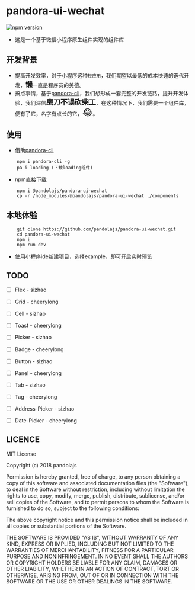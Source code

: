 # pandora-ui-wechat
[![npm version](https://badge.fury.io/js/%40pandolajs%2Fpandora-ui-wechat.svg)](https://badge.fury.io/js/%40pandolajs%2Fpandora-ui-wechat)

- 这是一个基于微信小程序原生组件实现的组件库

## 开发背景

- 提高开发效率，对于小程序这种`轻应用`，我们期望以最低的成本快速的迭代开发，<span style="font-size: 1.2rem;font-weight: bolder;">懒</span>一直是程序员的美德。
- 搞点事情，基于[pandora-cli](https://github.com/pandolajs/pandora-cli)，我们想形成一套完整的开发链路，提升开发体验，我们深信<span style="font-size: 1.2rem;font-weight: bolder;">磨刀不误砍柴工</span>，在这种情况下，我们需要一个组件库，便有了它，名字有点长的它，<span style="font-size: 1.5rem;">😂</span>。

## 使用

- 借助[pandora-cli](https://github.com/pandolajs/pandora-cli)

```
	npm i pandora-cli -g
	pa i loading (下载loading组件)
```

- npm直接下载

```
	npm i @pandolajs/pandora-ui-wechat
	cp -r /node_modules/@pandolajs/pandora-ui-wechat ./components

```

## 本地体验

```
	git clone https://github.com/pandolajs/pandora-ui-wechat.git
	cd pandora-ui-wechat
	npm i
	npm run dev
```
- 使用小程序ide新建项目，选择example，即可开启实时预览

## TODO

- [ ] Flex  -  sizhao

- [ ] Grid  - cheerylong

- [ ] Cell  - sizhao

- [ ] Toast  - cheerylong

- [ ] Picker  - sizhao

- [ ] Badge  - cheerylong

- [ ] Button  - sizhao

- [ ] Panel  - cheerylong

- [ ] Tab  - sizhao

- [ ] Tag  - cheerylong

- [ ] Address-Picker  - sizhao

- [ ] Date-Picker  - cheerylong

## LICENCE

MIT License

Copyright (c) 2018 pandolajs

Permission is hereby granted, free of charge, to any person obtaining a copy
of this software and associated documentation files (the "Software"), to deal
in the Software without restriction, including without limitation the rights
to use, copy, modify, merge, publish, distribute, sublicense, and/or sell
copies of the Software, and to permit persons to whom the Software is
furnished to do so, subject to the following conditions:

The above copyright notice and this permission notice shall be included in all
copies or substantial portions of the Software.

THE SOFTWARE IS PROVIDED "AS IS", WITHOUT WARRANTY OF ANY KIND, EXPRESS OR
IMPLIED, INCLUDING BUT NOT LIMITED TO THE WARRANTIES OF MERCHANTABILITY,
FITNESS FOR A PARTICULAR PURPOSE AND NONINFRINGEMENT. IN NO EVENT SHALL THE
AUTHORS OR COPYRIGHT HOLDERS BE LIABLE FOR ANY CLAIM, DAMAGES OR OTHER
LIABILITY, WHETHER IN AN ACTION OF CONTRACT, TORT OR OTHERWISE, ARISING FROM,
OUT OF OR IN CONNECTION WITH THE SOFTWARE OR THE USE OR OTHER DEALINGS IN THE
SOFTWARE.
